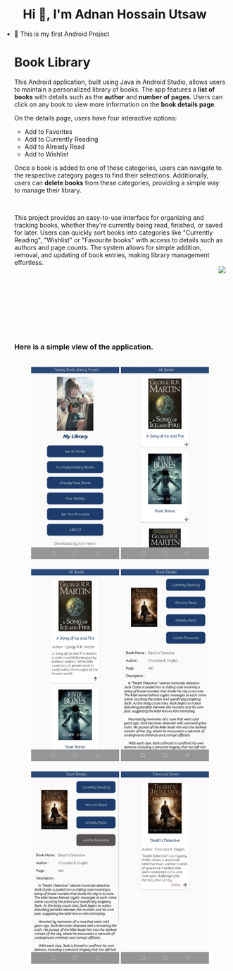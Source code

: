 

<h1 align="center">Hi 👋, I'm Adnan Hossain Utsaw</h1>

- 🔭 This is my first Android Project 

  <h1>Book Library </h1>
  <p>
        This Android application, built using Java in Android Studio, allows users to maintain a personalized library of books. 
        The app features a <strong>list of books</strong> with details such as the <strong>author</strong> and 
        <strong>number of pages</strong>. Users can click on any book to view more information on the <strong>book details page</strong>.
  </p>

  <p>On the details page, users have four interactive options:</p>
  <ul>
        <li>Add to Favorites</li>
        <li>Add to Currently Reading</li>
        <li>Add to Already Read</li>
        <li>Add to Wishlist</li>
  </ul>

  <p>
        Once a book is added to one of these categories, users can navigate to the respective category pages to find their selections. 
        Additionally, users can <strong>delete books</strong> from these categories, providing a simple way to manage their library.
  </p>

  <br>
  <p> 
        This project provides an easy-to-use interface for organizing and tracking books, whether they're currently being read, finished, or saved for later.
        Users can quickly sort books into categories like "Currently Reading", "Wishlist" or "Favourite books" with access to details such as authors and page counts.
        The system allows for simple addition, removal, and updating of book entries, making library management effortless.
  <br>
    
  <img align="right" height="150" src="https://i.imgflip.com/65efzo.gif"  />
  <br clear="both">
  </p>


  <h3> Here is a simple view of the application.</h3>
  
  <p align="center">
    <img src="01.jpg" alt="Description of Home Page" width="200">
    <img src="02.jpg" alt="Description of All Books" width="200">
    <img src="03.jpg" alt="Description of All Books" width="200">
    <img src="04.jpg" alt="Description of All Books" width="200">
    <img src="05.jpg" alt="Description of All Books" width="200">
    <img src="06.jpg" alt="Description of All Books" width="200">
  </p>
  
  
  
